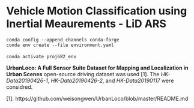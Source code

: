 # Vehicle Motion Classification using Inertial Meaurements - LiD ARS
`conda config --append channels conda-forge`<br>
`conda env create --file environment.yaml `<br>  
`conda activate proj682_env`<br>  
<p><strong>UrbanLoco: A Full Sensor Suite Dataset for Mapping and Localization in Urban Scenes</strong> open-source driving dataset was used [1]. The <em>HK-Data20190426-1</em>, <em>HK-Data20190426-2</em>, and <em>HK-Data20190117</em> were considred.</p>
<p>[1]. https://github.com/weisongwen/UrbanLoco/blob/master/README.md </p>
